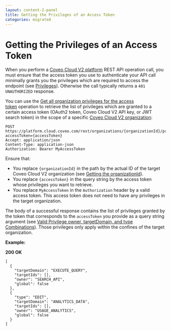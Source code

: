 ```yaml
---
layout: content-2-panel
title: Getting the Privileges of an Access Token
categories: migrated
---
```


# Getting the Privileges of an Access Token

When you perform a [Coveo Cloud V2 platform](Glossary_37585054.html#Glossary-C) REST API operation call, you must ensure that the access token you use to authenticate your API call minimally grants you the privileges which are required to access the endpoint (see [Privileges](http://www.coveo.com/go?dest=cloudhelp&lcid=9&context=300)). Otherwise the call typically returns a `401 UNAUTHORIZED` response.

You can use the [Get all organization privileges for the access token](https://platform.cloud.coveo.com/docs?api=AuthorizationServer#!/Organization32Privileges/rest_organizations_paramId_privileges_token_post) operation to retrieve the list of privileges which are granted to a certain access token (OAuth2 token, Coveo Cloud V2 API key, or JWT search token) in the scope of a specific [Coveo Cloud V2 organization](Glossary_37585054.html#Glossary-CoveoCloudV2O):

```
POST https://platform.cloud.coveo.com/rest/organizations/{organizationId}/privileges/token?accessToken={accessToken}
Accept: application/json
Content-Type: application-json
Authorization: Bearer MyAccessToken
```

Ensure that:

-   You replace `{organizationId}` in the path by the actual ID of the target Coveo Cloud V2 organization (see [Getting the organizationId](https://developers.coveo.com/display/CloudPlatform/Getting+the+organizationId)).
-   You replace `{accessToken}` in the query string by the access token whose privileges you want to retrieve.
-   You replace `MyAccessToken` in the `Authorization` header by a valid access token. This access token does not need to have any privileges in the target organization.

The body of a successful response contains the list of privileges granted by the token that corresponds to the `accessToken` you provide as a query string argument (see [Valid Privilege owner, targetDomain, and type Combinations](Valid_Privilege_owner,_targetDomain,_and_type_Combinations)). Those privileges only apply within the confines of the target organization.

**Example:**

**200 OK**

```
[
  {
    "targetDomain": "EXECUTE_QUERY",
    "targetIds": [],
    "owner": "SEARCH_API",
    "global": false
  },
  {
    "type": "EDIT",
    "targetDomain": "ANALYTICS_DATA",
    "targetIds": [],
    "owner": "USAGE_ANALYTICS",
    "global": false
  }
]
```


